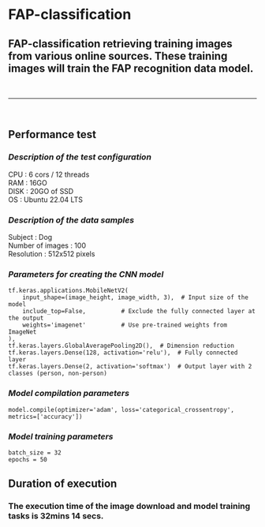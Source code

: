 # FAP-classification
## FAP-classification retrieving training images from various online sources. These training images will train the FAP recognition data model.
<br>

---
<br>

## __Performance test__

### *Description of the test configuration*  
CPU : 6 cors / 12 threads  
RAM : 16GO  
DISK : 20GO of SSD  
OS : Ubuntu 22.04 LTS

### *Description of the data samples*
Subject : Dog  
Number of images : 100  
Resolution : 512x512 pixels

### *Parameters for creating the CNN model*
```
tf.keras.applications.MobileNetV2(
    input_shape=(image_height, image_width, 3),  # Input size of the model
    include_top=False,          # Exclude the fully connected layer at the output
    weights='imagenet'          # Use pre-trained weights from ImageNet
),
tf.keras.layers.GlobalAveragePooling2D(),  # Dimension reduction
tf.keras.layers.Dense(128, activation='relu'),  # Fully connected layer
tf.keras.layers.Dense(2, activation='softmax')  # Output layer with 2 classes (person, non-person)
```

### *Model compilation parameters*
```
model.compile(optimizer='adam', loss='categorical_crossentropy', metrics=['accuracy'])
```

### *Model training parameters*
```
batch_size = 32
epochs = 50
```

## Duration of execution
### The execution time of the image download and model training tasks is 32mins 14 secs.